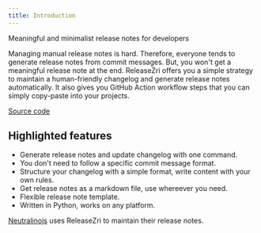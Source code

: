 ```yaml
---
title: Introduction
---
```

Meaningful and minimalist release notes for developers

Managing manual release notes is hard. Therefore, everyone tends to generate release notes
from commit messages. But, you won't get a meaningful release note at the end. ReleaseZri offers
you a simple strategy to maintain a human-friendly changelog and generate release notes automatically.
It also gives you GitHub Action workflow steps that you can simply copy-paste into your projects.

[Source code](https://github.com/codezri/releasezri)

## Highlighted features

- Generate release notes and update changelog with one command.
- You don't need to follow a specific commit message format.
- Structure your changelog with a simple format, write content with your own rules.
- Get release notes as a markdown file, use whereever you need.
- Flexible release note template.
- Written in Python, works on any platform.

[Neutralinojs](https://neutralino.js.org) uses ReleaseZri to maintain their release notes.
